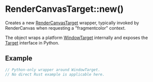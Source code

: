 # RenderCanvasTarget::new()

Creates a new [RenderCanvasTarget](https://fragmentcolor.org/api/hidden/platforms/python/rendercanvastarget) wrapper, typically invoked by RenderCanvas when requesting a "fragmentcolor" context.

The object wraps a platform [WindowTarget](https://fragmentcolor.org/api/targets/windowtarget) internally and exposes the [Target](https://fragmentcolor.org/api/core/target) interface in Python.

## Example

```rust
// Python-only wrapper around WindowTarget.
// No direct Rust example is applicable here.
```
